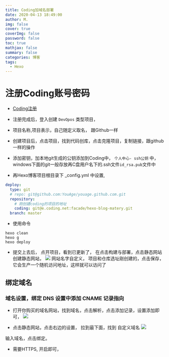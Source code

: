 ```yaml
---
title: Coding加域名部署
date: 2020-04-13 18:49:00
author: M.
img: false
cover: true
coverImg: false
password: false
toc: true
mathjax: false
summary: false 
categories: 博客
tags:
  - Hexo
---
```



# 注册Coding账号密码

- [Coding注册](https://coding.net/)

- 注册完成后，登入创建 `DevOpos` 类型项目，

- 项目名称,项目表示，自己随定义取名， 跟Github一样

- 创建项目后，点击项目，找到代码创库，点击克隆项目，复制链接，跟github一样的操作

- 添加密钥，加本地git生成的公钥添加到Coding中， `个人中心- ssh公钥` 中， 
windows下面的git一般存放再C盘用户名下的.ssh文件`id_rsa.pub`文件中

- 再Hexo博客项目根目录下 _config.yml 中设置,

```yaml
deploy:
  type: git
  # repo: git@github.com:YouAge/youage.github.com.git
  repository:
    # 刚创建coding的项目的地址
    coding: git@e.coding.net:facade/hexo-blog-matery.git
  branch: master
```

- 使用命令

```shell script
hexo clean
hexo g 
hexo deploy
```

- 提交上去后， 点开项目，看到已更新了， 在点击构建与部署，点击静态网站
创建静态网站，
![](/images/Coding1.jpg)
网站名字自定义， 项目和仓库选址刚创建的，点击保存，它会生产一个随机访问地址，这样就可以访问了


## 绑定域名

### 域名设置，绑定 DNS 设置中添加 CNAME 记录指向

- 打开你购买的域名网站，找到域名，点击解析，点击添加记录，设置添加即可，
![](/images/Coding3.jpg)


- 点击静态网站，点击右边的设置， 拉到最下面，找到 自定义域名
![](/images/Coding2.jpg)

输入域名，点击绑定。 

- 需要HTTPS, 开启即可，
